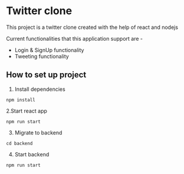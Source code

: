 # Twitter clone 
This project is a twitter clone created with the help of react and nodejs

Current functionalities that this application support are -
- Login & SignUp functionality
- Tweeting functionality


## How to set up project
1. Install dependencies 
```
npm install
```
2.Start react app
```
npm run start
```
3. Migrate to backend

```
cd backend 
```
4. Start backend
```
npm run start
```


